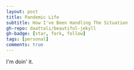 ```yaml
---
layout: post
title: Pandemic Life
subtitle: How I've Been Handling The Situation
gh-repo: daattali/beautiful-jekyll
gh-badge: [star, fork, follow]
tags: [personal]
comments: true
---
```


I'm doin' it.